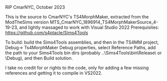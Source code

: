 RIP CmarNYC, October 2023

This is the source to CmarNYC's TS4MorphMaker, extracted from the ModTheSims version MTS_CmarNYC_1896914_TS4MorphMakerSource_4-19-23, and lightly massaged to work with Visual Studio 2022
Prerequisites: https://github.com/s4ptacle/Sims4Tools

To build: build the Sims4Tools assemblies, and then in the TS4MM project, Debug-> Ts4MorphMaker Debug properties, select Reference Paths, add the path to your Sims4Tools bin dirs (probably ..\Sims4Tools\bin\Release\ or \Debug\), and then Build solution.

I take no credit for or rights to the code, only for adding a few missing references and getting it to compile in VS2022.
